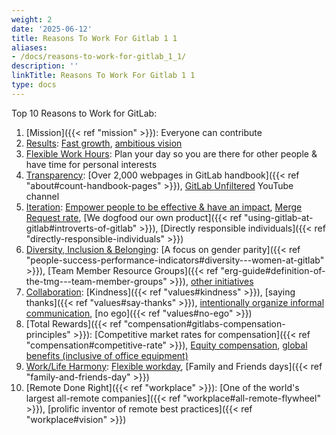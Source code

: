 ```yaml
---
weight: 2
date: '2025-06-12'
title: Reasons To Work For Gitlab 1 1
aliases:
- /docs/reasons-to-work-for-gitlab_1_1/
description: ''
linkTitle: Reasons To Work For Gitlab 1 1
type: docs
---
```


Top 10 Reasons to Work for GitLab:

1. [Mission]({{< ref "mission" >}}): Everyone can contribute
1. [Results](/handbook/values/#results): [Fast growth](https://about.gitlab.com/why-gitlab), [ambitious vision](https://about.gitlab.com/direction/#vision)
1. [Flexible Work Hours](/handbook/company/culture/all-remote/people#those-who-value-flexibility-and-autonomy): Plan your day so you are there for other people & have time for personal interests
1. [Transparency](/handbook/values/#transparency): [Over 2,000 webpages in GitLab handbook]({{< ref "about#count-handbook-pages" >}}), [GitLab Unfiltered](https://www.youtube.com/gitlab-unfiltered) YouTube channel
1. [Iteration](/handbook/values/#iteration): [Empower people to be effective & have an impact](/handbook/values/#collaboration), [Merge Request rate](https://about.gitlab.com/handbook/engineering/metrics/#merge-request-rate), [We dogfood our own product]({{< ref "using-gitlab-at-gitlab#introverts-of-gitlab" >}}), [Directly responsible individuals]({{< ref "directly-responsible-individuals" >}})
1. [Diversity, Inclusion & Belonging](/handbook/values/#diversity-inclusion): [A focus on gender parity]({{< ref "people-success-performance-indicators#diversity---women-at-gitlab" >}}),
[Team Member Resource Groups]({{< ref "erg-guide#definition-of-the-tmg---team-member-groups" >}}), [other initiatives](/handbook/company/culture/inclusion#what-we-are-doing-with-diversity-inclusion--belonging)
1. [Collaboration](/handbook/values/#collaboration): [Kindness]({{< ref "values#kindness" >}}), [saying thanks]({{< ref "values#say-thanks" >}}), [intentionally organize informal communication](/handbook/company/culture/all-remote/informal-communication), [no ego]({{< ref "values#no-ego" >}})
1. [Total Rewards]({{< ref "compensation#gitlabs-compensation-principles" >}}): [Competitive market rates for compensation]({{< ref "compensation#competitive-rate" >}}), [Equity compensation](/handbook/total-rewards/stock-options/), [global benefits (inclusive of office equipment)](/handbook/finance/expenses/#-office-equipment-and-supplies)
1. [Work/Life Harmony](/handbook/company/culture/all-remote/people#worklife-harmony): [Flexible workday](/handbook/company/culture/all-remote/guide#non-linear-workday), [Family and Friends days]({{< ref "family-and-friends-day" >}})
1. [Remote Done Right]({{< ref "workplace" >}}): [One of the world's largest all-remote companies]({{< ref "workplace#all-remote-flywheel" >}}), [prolific inventor of remote best practices]({{< ref "workplace#vision" >}})
